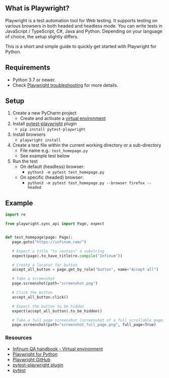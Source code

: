 ## What is Playwright?

Playwright is a test automation tool for Web testing. It supports testing on various browsers in both headed and headless mode. 
You can write tests in JavaScript / TypeScript, C#, Java and Python. Depending on your language of choice, the setup slightly differs.

This is a short and simple guide to quickly get started with Playwright for Python.


## Requirements

* Python 3.7 or newer.
* Check [Playwright troubleshooting](https://playwright.dev/python/docs/troubleshooting) for more details.


## Setup

1. Create a new PyCharm project 
   * Create and activate a [virtual environment](https://infinum.com/handbook/qa/automation/python/virtual-environment)
2. Install [pytest-playwright](https://pypi.org/project/pytest-playwright) plugin 
   * `pip install pytest-playwright`
3. Install browsers 
   * `playwright install`
4. Create a test file within the current working directory or a sub-directory
   * File name e.g.: `test_homepage.py`
   * See example test below
5. Run the test
   * On default (headless) browser:
     * `python3 -m pytest test_homepage.py`
   * On specific (headed) browser:
     * `python3 -m pytest test_homepage.py --browser firefox --headed`


## Example

```python
import re

from playwright.sync_api import Page, expect


def test_homepage(page: Page):
   page.goto("https://infinum.com/")

   # Expect a title "to contain" a substring
   expect(page).to_have_title(re.compile("Infinum"))

   # Create a locator for button
   accept_all_button = page.get_by_role("button", name="Accept all")

   # Take a screenshot
   page.screenshot(path="screenshot.png")

   # Click the button
   accept_all_button.click()

   # Expect the button to be hidden
   expect(accept_all_button).to_be_hidden()

   # Take a full page screenshot (screenshot of a full scrollable page)
   page.screenshot(path="screenshot_full_page.png", full_page=True)
```

### Resources

* [Infinum QA handbook - Virtual environment](https://infinum.com/handbook/qa/automation/python/virtual-environment)
* [Playwright for Python](https://playwright.dev/python/docs/intro)
* [Playwright GitHub](https://github.com/microsoft/playwright)
* [pytest-playwright plugin](https://pypi.org/project/pytest-playwright)
* [pytest](https://docs.pytest.org/en/7.2.x) 
